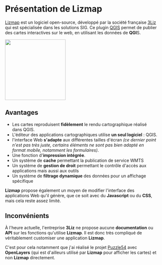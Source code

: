 # Présentation de Lizmap

[Lizmap](https://www.lizmap.com/) est un logiciel open-source, développé par la société française [3Liz](https://www.3liz.com/) qui est spécialisée dans les solutions SIG. 
Ce plugin [QGIS](https://www.qgis.org/) permet de publier des cartes interactives sur le web, en utilisant les données de **QGI**S.

<img style="margin: 0 auto" src="/img/logo-lizmap.png?url" width="200">

## Avantages

- Les cartes reproduisent **fidèlement** le rendu cartographique réalisé dans QGIS.
- L'éditeur des applications cartographiques utilise **un seul logiciel** : QGIS.
- l'interface Web **s'adapte** aux différentes tailles d'écran
*(ce dernier point n'est pas très juste, certains éléments ne sont pas bien adapté en format mobile, notamment les formulaires)*.
- Une fonction d'**impression intégrée**.
- Un système de **cache** permettant la publication de service WMTS
- Un système de **gestion de droit** permettant le contrôle d'accès aux applications mais aussi aux outils
- Un système de **filtrage dynamique** des données pour un affichage spécifique

**Lizmap** propose également un moyen de modifier l'interface des applications Web qu'il génère, que ce soit avec du **Javascript** ou du **CSS**, mais cela reste assez limité.

## Inconvénients

À l'heure actuelle, l'entreprise **3Liz** ne propose aucune **documentation** ou **API** sur les fonctions qu'utilise **Lizmap**.
Il est donc très compliqué de véritablement customiser une application **Lizmap**.

C'est pour cela notamment que j'ai réalisé le projet [Puzzle54](/puzzle54/intro) avec **OpenLayers**
(qui est d'ailleurs utilisé par **Lizmap** pour afficher les cartes) et non **Lizmap** directement.